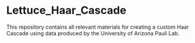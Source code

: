 # Lettuce_Haar_Cascade
This repository contains all relevant materials for creating a custom Haar Cascade using data produced by the University of Arizona Pauli Lab.
